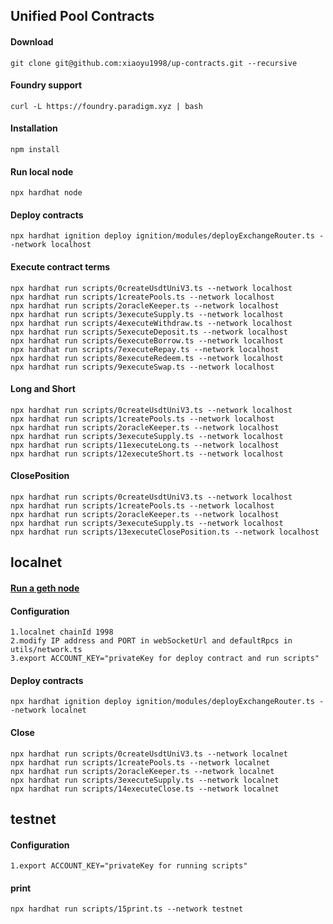 ## Unified Pool Contracts

#### Download

```shell
git clone git@github.com:xiaoyu1998/up-contracts.git --recursive
```
#### Foundry support

```shell
curl -L https://foundry.paradigm.xyz | bash
```
#### Installation

```shell
npm install
```
#### Run local node
```shell
npx hardhat node
```
#### Deploy contracts
```shell
npx hardhat ignition deploy ignition/modules/deployExchangeRouter.ts --network localhost
```
#### Execute contract terms
```shell
npx hardhat run scripts/0createUsdtUniV3.ts --network localhost
npx hardhat run scripts/1createPools.ts --network localhost
npx hardhat run scripts/2oracleKeeper.ts --network localhost
npx hardhat run scripts/3executeSupply.ts --network localhost
npx hardhat run scripts/4executeWithdraw.ts --network localhost
npx hardhat run scripts/5executeDeposit.ts --network localhost
npx hardhat run scripts/6executeBorrow.ts --network localhost
npx hardhat run scripts/7executeRepay.ts --network localhost
npx hardhat run scripts/8executeRedeem.ts --network localhost
npx hardhat run scripts/9executeSwap.ts --network localhost
```
#### Long and Short
```shell
npx hardhat run scripts/0createUsdtUniV3.ts --network localhost
npx hardhat run scripts/1createPools.ts --network localhost
npx hardhat run scripts/2oracleKeeper.ts --network localhost
npx hardhat run scripts/3executeSupply.ts --network localhost
npx hardhat run scripts/11executeLong.ts --network localhost
npx hardhat run scripts/12executeShort.ts --network localhost
```
#### ClosePosition
```shell
npx hardhat run scripts/0createUsdtUniV3.ts --network localhost
npx hardhat run scripts/1createPools.ts --network localhost
npx hardhat run scripts/2oracleKeeper.ts --network localhost
npx hardhat run scripts/3executeSupply.ts --network localhost
npx hardhat run scripts/13executeClosePosition.ts --network localhost
```
## localnet
#### [Run a geth node](https://github.com/xiaoyu1998/go-ethereum)

#### Configuration 
```shell
1.localnet chainId 1998 
2.modify IP address and PORT in webSocketUrl and defaultRpcs in utils/network.ts
3.export ACCOUNT_KEY="privateKey for deploy contract and run scripts"
```
#### Deploy contracts
```shell
npx hardhat ignition deploy ignition/modules/deployExchangeRouter.ts --network localnet
```
#### Close
```shell
npx hardhat run scripts/0createUsdtUniV3.ts --network localnet
npx hardhat run scripts/1createPools.ts --network localnet
npx hardhat run scripts/2oracleKeeper.ts --network localnet
npx hardhat run scripts/3executeSupply.ts --network localnet
npx hardhat run scripts/14executeClose.ts --network localnet
```

## testnet
#### Configuration 
```shell
1.export ACCOUNT_KEY="privateKey for running scripts"
```
#### print
```shell
npx hardhat run scripts/15print.ts --network testnet
```
